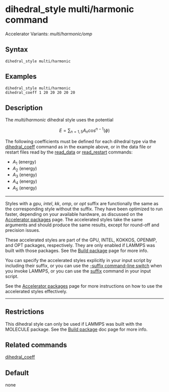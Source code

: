 # dihedral_style multi/harmonic command

Accelerator Variants: *multi/harmonic/omp*

## Syntax

``` LAMMPS
dihedral_style multi/harmonic
```

## Examples

``` LAMMPS
dihedral_style multi/harmonic
dihedral_coeff 1 20 20 20 20 20
```

## Description

The *multi/harmonic* dihedral style uses the potential

$$E = \sum_{n=1,5} A_n  \cos^{n-1}(\phi)$$

The following coefficients must be defined for each dihedral type via
the [dihedral_coeff](dihedral_coeff) command as in the example above, or
in the data file or restart files read by the [read_data](read_data) or
[read_restart](read_restart) commands:

-   $A_1$ (energy)
-   $A_2$ (energy)
-   $A_3$ (energy)
-   $A_4$ (energy)
-   $A_5$ (energy)

------------------------------------------------------------------------

Styles with a *gpu*, *intel*, *kk*, *omp*, or *opt* suffix are
functionally the same as the corresponding style without the suffix.
They have been optimized to run faster, depending on your available
hardware, as discussed on the [Accelerator packages](Speed_packages)
page. The accelerated styles take the same arguments and should produce
the same results, except for round-off and precision issues.

These accelerated styles are part of the GPU, INTEL, KOKKOS, OPENMP, and
OPT packages, respectively. They are only enabled if LAMMPS was built
with those packages. See the [Build package](Build_package) page for
more info.

You can specify the accelerated styles explicitly in your input script
by including their suffix, or you can use the [-suffix command-line
switch](Run_options) when you invoke LAMMPS, or you can use the
[suffix](suffix) command in your input script.

See the [Accelerator packages](Speed_packages) page for more
instructions on how to use the accelerated styles effectively.

------------------------------------------------------------------------

## Restrictions

This dihedral style can only be used if LAMMPS was built with the
MOLECULE package. See the [Build package](Build_package) doc page for
more info.

## Related commands

[dihedral_coeff](dihedral_coeff)

## Default

none

